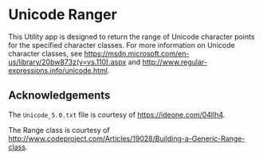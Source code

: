 # Unicode Ranger

This Utility app is designed to return the range of Unicode character points for the specified character classes. For more information on Unicode character classes, see https://msdn.microsoft.com/en-us/library/20bw873z(v=vs.110).aspx and http://www.regular-expressions.info/unicode.html.

## Acknowledgements

The `Unicode_5.0.txt` file is courtesy of https://ideone.com/04llh4.

The Range class is courtesy of http://www.codeproject.com/Articles/19028/Building-a-Generic-Range-class.